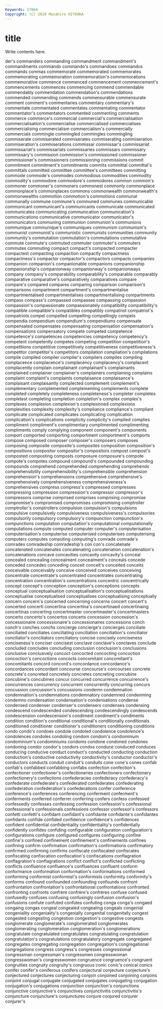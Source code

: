 ```yaml
---
Keywords: 17664
Copyright: (C) 2020 Masahiro KIYOOKA
---
```


# title

Write contents here.

der's commanders commanding commandment commandment's commandments commando commando's commandoes commandos
commands commas commemorate commemorated commemorates commemorating commemoration commemoration's commemorations commemorative
commence commenced commencement commencement's commencements commences commencing commend commendable commendably
commendation commendation's commendations commended commending commends commensurable commensurate comment comment's
commentaries commentary commentary's commentate commentated commentates commentating commentator commentator's commentators
commented commenting comments commerce commerce's commercial commercial's commercialisation commercialisation's commercialise
commercialised commercialises commercialising commercialism commercialism's commercially commercials commingle commingled commingles
commingling commiserate commiserated commiserates commiserating commiseration commiseration's commiserations commissar commissar's
commissariat commissariat's commissariats commissaries commissars commissary commissary's commission commission's commissioned
commissioner commissioner's commissioners commissioning commissions commit commitment commitment's commitments commits
committal committal's committals committed committee committee's committees committing commode commode's
commodes commodious commodities commodity commodity's commodore commodore's commodores common common's
commoner commoner's commoners commonest commonly commonplace commonplace's commonplaces commons commonwealth
commonwealth's commonwealths commotion commotion's commotions communal communally commune commune's communed
communes communicable communicant communicant's communicants communicate communicated communicates communicating communication
communication's communications communicative communicator communicator's communicators communing communion communion's communions
communique communique's communiques communism communism's communist communist's communistic communists communities
community community's commutation commutation's commutations commutative commute commute's commuted commuter
commuter's commuters commutes commuting compact compact's compacted compacter compactest compacting
compaction compactly compactness compactness's compactor compactor's compactors compacts companies companion
companion's companionable companions companionship companionship's companionway companionway's companionways company company's
comparability comparability's comparable comparably comparative comparative's comparatively comparatives compare compare's
compared compares comparing comparison comparison's comparisons compartment compartment's compartmentalise compartmentalised
compartmentalises compartmentalising compartments compass compass's compassed compasses compassing compassion compassion's
compassionate compassionately compatibility compatibility's compatible compatible's compatibles compatibly compatriot compatriot's
compatriots compel compelled compelling compellingly compels compendia compendium compendium's compendiums
compensate compensated compensates compensating compensation compensation's compensations compensatory compete competed
competence competence's competences competencies competency competency's competent competently competes competing
competition competition's competitions competitive competitively competitiveness competitiveness's competitor competitor's competitors
compilation compilation's compilations compile compiled compiler compiler's compilers compiles compiling
complacence complacence's complacency complacency's complacent complacently complain complainant complainant's complainants
complained complainer complainer's complainers complaining complains complaint complaint's complaints complaisance
complaisance's complaisant complaisantly complected complement complement's complementary complemented complementing complements
complete completed completely completeness completeness's completer completes completest completing completion
completion's complex complex's complexes complexion complexion's complexioned complexions complexities complexity
complexity's compliance compliance's compliant complicate complicated complicates complicating complication complication's
complications complicity complicity's complied complies compliment compliment's complimentary complimented complimenting
compliments comply complying component component's components comport comported comporting comportment
comportment's comports compose composed composer composer's composers composes composing composite
composite's composites composition composition's compositions compositor compositor's compositors compost compost's
composted composting composts composure composure's compote compote's compotes compound compound's
compounded compounding compounds comprehend comprehended comprehending comprehends comprehensibility comprehensibility's comprehensible
comprehension comprehension's comprehensions comprehensive comprehensive's comprehensively comprehensiveness comprehensiveness's comprehensives compress
compress's compressed compresses compressing compression compression's compressor compressor's compressors comprise
comprised comprises comprising compromise compromise's compromised compromises compromising comptroller comptroller's
comptrollers compulsion compulsion's compulsions compulsive compulsively compulsiveness compulsiveness's compulsories compulsorily
compulsory compulsory's compunction compunction's compunctions computation computation's computational computationally computations
compute computed computer computer's computerisation computerisation's computerise computerised computerises computerising
computers computes computing computing's comrade comrade's comrades comradeship comradeship's con
con's concatenate concatenated concatenates concatenating concatenation concatenation's concatenations concave concavities
concavity concavity's conceal concealed concealing concealment concealment's conceals concede conceded
concedes conceding conceit conceit's conceited conceits conceivable conceivably conceive conceived
conceives conceiving concentrate concentrate's concentrated concentrates concentrating concentration concentration's concentrations
concentric concentrically concept concept's conception conception's conceptions concepts conceptual conceptualisation
conceptualisation's conceptualisations conceptualise conceptualised conceptualises conceptualising conceptually concern concern's concerned
concerning concerns concert concert's concerted concerti concertina concertina's concertinaed concertinaing
concertinas concerting concertmaster concertmaster's concertmasters concerto concerto's concertos concerts concession
concession's concessionaire concessionaire's concessionaires concessions conch conch's conches conchs concierge
concierge's concierges conciliate conciliated conciliates conciliating conciliation conciliation's conciliator conciliator's
conciliators conciliatory concise concisely conciseness conciseness's conciser concisest conclave conclave's
conclaves conclude concluded concludes concluding conclusion conclusion's conclusions conclusive conclusively
concoct concocted concocting concoction concoction's concoctions concocts concomitant concomitant's concomitants
concord concord's concordance concordance's concordances concordant concourse concourse's concourses concrete
concrete's concreted concretely concretes concreting concubine concubine's concubines concur concurred
concurrence concurrence's concurrences concurrency concurrent concurrently concurring concurs concussion concussion's
concussions condemn condemnation condemnation's condemnations condemnatory condemned condemning condemns condensation
condensation's condensations condense condensed condenser condenser's condensers condenses condensing condescend
condescended condescending condescendingly condescends condescension condescension's condiment condiment's condiments condition
condition's conditional conditional's conditionally conditionals conditioned conditioner conditioner's conditioners conditioning
conditions condo condo's condoes condole condoled condolence condolence's condolences condoles
condoling condom condom's condominium condominium's condominiums condoms condone condoned condones
condoning condor condor's condors condos conduce conduced conduces conducing conducive
conduct conduct's conducted conducting conduction conduction's conductive conductivity conductivity's conductor
conductor's conductors conducts conduit conduit's conduits cone cone's cones confab
confab's confabbed confabbing confabs confection confection's confectioner confectioner's confectioneries confectioners
confectionery confectionery's confections confederacies confederacy confederacy's confederate confederate's confederated confederates
confederating confederation confederation's confederations confer conference conference's conferences conferencing conferment
conferment's conferments conferred conferrer conferring confers confess confessed confessedly confesses
confessing confession confession's confessional confessional's confessionals confessions confessor confessor's confessors
confetti confetti's confidant confidant's confidante confidante's confidantes confidants confide confided
confidence confidence's confidences confident confidential confidentiality confidentiality's confidentially confidently confides
confiding configurable configuration configuration's configurations configure configured configures configuring confine
confine's confined confinement confinement's confinements confines confining confirm confirmation confirmation's
confirmations confirmatory confirmed confirming confirms confiscate confiscated confiscates confiscating confiscation
confiscation's confiscations conflagration conflagration's conflagrations conflict conflict's conflicted conflicting conflicts
confluence confluence's confluences confluent conform conformance conformation conformation's conformations conformed
conforming conformist conformist's conformists conformity conformity's conforms confound confounded confounding
confounds confront confrontation confrontation's confrontational confrontations confronted confronting confronts confrère
confrère's confrères confuse confused confusedly confuses confusing confusingly confusion confusion's
confusions confute confuted confutes confuting conga conga's congaed congaing congas
congeal congealed congealing congeals congenial congeniality congeniality's congenially congenital congenitally
congest congested congesting congestion congestion's congestive congests conglomerate conglomerate's conglomerated
conglomerates conglomerating conglomeration conglomeration's conglomerations congratulate congratulated congratulates congratulating congratulation
congratulation's congratulations congratulatory congregate congregated congregates congregating congregation congregation's congregational
congregations congress congress's congresses congressional congressman congressman's congressmen congresswoman congresswoman's
congresswomen congruence congruence's congruent congruities congruity congruity's congruous conic conic's
conical conics conifer conifer's coniferous conifers conjectural conjecture conjecture's conjectured
conjectures conjecturing conjoin conjoined conjoining conjoins conjoint conjugal conjugate conjugated
conjugates conjugating conjugation conjugation's conjugations conjunction conjunction's conjunctions conjunctive conjunctive's
conjunctives conjunctivitis conjunctivitis's conjuncture conjuncture's conjunctures conjure conjured conjurer conjurer's

